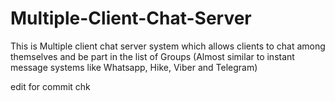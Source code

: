 # Multiple-Client-Chat-Server
This is Multiple client chat server system which allows clients to chat among themselves and be part in the list of Groups (Almost similar to instant message systems like Whatsapp, Hike, Viber and Telegram)

edit for commit chk
